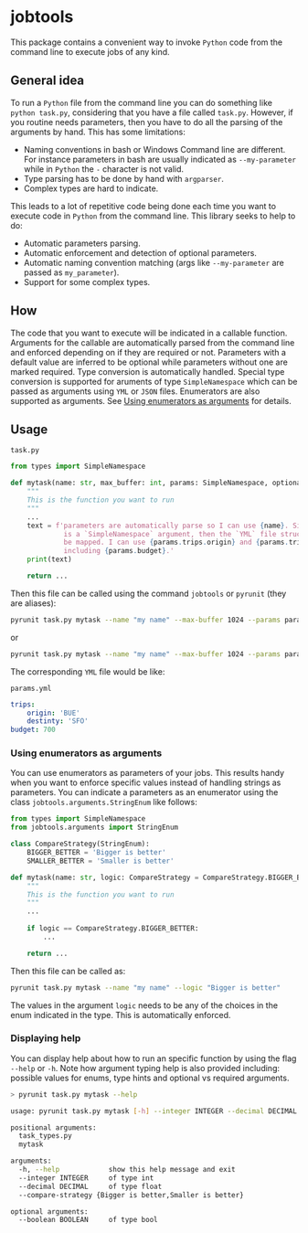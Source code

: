 # jobtools

This package contains a convenient way to invoke `Python` code from the command line to execute jobs of any kind.

## General idea

To run a `Python` file from the command line you can do something like `python task.py`, considering that you have a file called `task.py`. However, if you routine needs parameters, then you have to do all the parsing of the arguments by hand. This has some limitations:
- Naming conventions in bash or Windows Command line are different. For instance parameters in bash are usually indicated as `--my-parameter` while in `Python` the `-` character is not valid. 
- Type parsing has to be done by hand with `argparser`.
- Complex types are hard to indicate.

This leads to a lot of repetitive code being done each time you want to execute code in `Python` from the command line. This library seeks to help to do:
 - Automatic parameters parsing.
 - Automatic enforcement and detection of optional parameters.
 - Automatic naming convention matching (args like `--my-parameter` are passed as `my_parameter`).
 - Support for some complex types.

## How 
The code that you want to execute will be indicated in a callable function. Arguments for the callable are automatically parsed from the command line and enforced depending on if they are required or not. Parameters with a default value are inferred to be optional while parameters without one are marked required. Type conversion is automatically handled. Special type conversion is supported for aruments of type `SimpleNamespace` which can be passed as arguments using `YML` or `JSON` files. Enumerators are also supported as arguments. See [Using enumerators as arguments](#Using-enumerators-as-arguments) for details.

## Usage

`task.py`
```python
from types import SimpleNamespace

def mytask(name: str, max_buffer: int, params: SimpleNamespace, optional_arg: int = 10) -> int:
    """
    This is the function you want to run
    """
    ...
    text = f'parameters are automatically parse so I can use {name}. Since params \
             is a `SimpleNamespace` argument, then the `YML` file structure will \
             be mapped. I can use {params.trips.origin} and {params.trips.destiny} \
             including {params.budget}.'
    print(text)

    return ...
```

Then this file can be called using the command `jobtools` or `pyrunit` (they are aliases):

```bash
pyrunit task.py mytask --name "my name" --max-buffer 1024 --params params.yml
```

or

```bash
pyrunit task.py mytask --name "my name" --max-buffer 1024 --params params.yml --optional-arg 15
```

The corresponding `YML` file would be like:

`params.yml`
```yaml
trips:
    origin: 'BUE'
    destinty: 'SFO'
budget: 700
```

### Using enumerators as arguments

You can use enumerators as parameters of your jobs. This results handy when you want to enforce specific values instead of handling strings as parameters. You can indicate a parameters as an enumerator using the class `jobtools.arguments.StringEnum` like follows:

```python
from types import SimpleNamespace
from jobtools.arguments import StringEnum

class CompareStrategy(StringEnum):
    BIGGER_BETTER = 'Bigger is better'
    SMALLER_BETTER = 'Smaller is better'

def mytask(name: str, logic: CompareStrategy = CompareStrategy.BIGGER_BETTER) -> int:
    """
    This is the function you want to run
    """
    ...
    
    if logic == CompareStrategy.BIGGER_BETTER:
        ...

    return ...
```

Then this file can be called as:

```bash
pyrunit task.py mytask --name "my name" --logic "Bigger is better"
```

The values in the argument `logic` needs to be any of the choices in the enum indicated in the type. This is automatically enforced.

### Displaying help

You can display help about how to run an specific function by using the flag `--help` or `-h`. Note how argument typing help is also provided including: possible values for enums, type hints and optional vs required arguments.

```bash
> pyrunit task.py mytask --help

usage: pyrunit task.py mytask [-h] --integer INTEGER --decimal DECIMAL --compare-strategy {Bigger is better,Smaller is better} [--boolean BOOLEAN]

positional arguments:
  task_types.py
  mytask

arguments:
  -h, --help            show this help message and exit
  --integer INTEGER     of type int
  --decimal DECIMAL     of type float
  --compare-strategy {Bigger is better,Smaller is better}

optional arguments:
  --boolean BOOLEAN     of type bool
```
